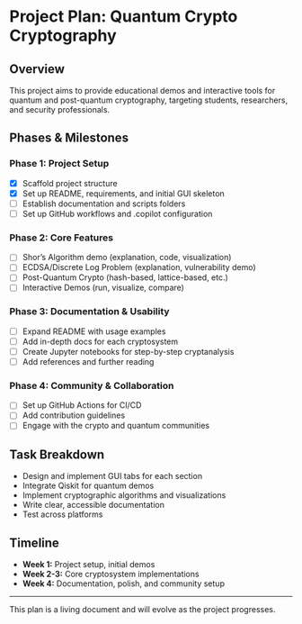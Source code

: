 # Project Plan: Quantum Crypto Cryptography

## Overview
This project aims to provide educational demos and interactive tools for quantum and post-quantum cryptography, targeting students, researchers, and security professionals.

## Phases & Milestones

### Phase 1: Project Setup
- [x] Scaffold project structure
- [x] Set up README, requirements, and initial GUI skeleton
- [ ] Establish documentation and scripts folders
- [ ] Set up GitHub workflows and .copilot configuration

### Phase 2: Core Features
- [ ] Shor’s Algorithm demo (explanation, code, visualization)
- [ ] ECDSA/Discrete Log Problem (explanation, vulnerability demo)
- [ ] Post-Quantum Crypto (hash-based, lattice-based, etc.)
- [ ] Interactive Demos (run, visualize, compare)

### Phase 3: Documentation & Usability
- [ ] Expand README with usage examples
- [ ] Add in-depth docs for each cryptosystem
- [ ] Create Jupyter notebooks for step-by-step cryptanalysis
- [ ] Add references and further reading

### Phase 4: Community & Collaboration
- [ ] Set up GitHub Actions for CI/CD
- [ ] Add contribution guidelines
- [ ] Engage with the crypto and quantum communities

## Task Breakdown
- Design and implement GUI tabs for each section
- Integrate Qiskit for quantum demos
- Implement cryptographic algorithms and visualizations
- Write clear, accessible documentation
- Test across platforms

## Timeline
- **Week 1:** Project setup, initial demos
- **Week 2-3:** Core cryptosystem implementations
- **Week 4:** Documentation, polish, and community setup

---
This plan is a living document and will evolve as the project progresses. 
